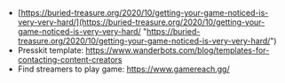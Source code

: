  - [https://buried-treasure.org/2020/10/getting-your-game-noticed-is-very-very-hard/](https://buried-treasure.org/2020/10/getting-your-game-noticed-is-very-very-hard/ "https://buried-treasure.org/2020/10/getting-your-game-noticed-is-very-very-hard/")
 - Presskit template: https://www.wanderbots.com/blog/templates-for-contacting-content-creators
 - Find streamers to play game: https://www.gamereach.gg/